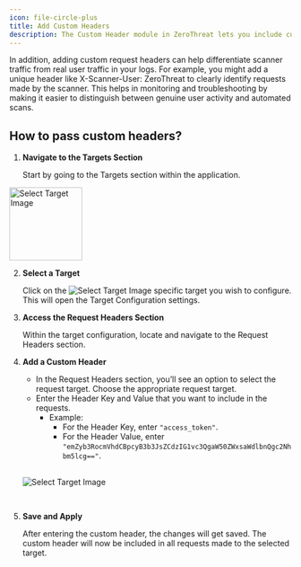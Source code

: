 ```yaml
---
icon: file-circle-plus
title: Add Custom Headers
description: The Custom Header module in ZeroThreat lets you include custom HTTP headers to interact with the back-end properly, such as authorization tokens, API keys, or content types. This setting ensures that those headers are sent with the requests, allowing the scanner to communicate with the application in the same way a legitimate user or service would. 
---
```


In addition, adding custom request headers can help differentiate scanner traffic from real user traffic in your logs. For example, you might add a unique header like X-Scanner-User: ZeroThreat to clearly identify requests made by the scanner. This helps in monitoring and troubleshooting by making it easier to distinguish between genuine user activity and automated scans. 

## How to pass custom headers?

1. **Navigate to the Targets Section**

   Start by going to the Targets section within the application. 
   
<img src="/Images/image (77).png" alt="Select Target Image" width="130px">
   <!-- ![Target Section Image](/Images/image%20(77).png) -->

2. **Select a Target**

   Click on the <span><img src="/Images/image (78).png" alt="Select Target Image"></span> specific target you wish to configure. This will open the Target Configuration settings.

3. **Access the Request Headers Section**

   Within the target configuration, locate and navigate to the Request Headers section.

4. **Add a Custom Header**

   - In the Request Headers section, you’ll see an option to select the request target. Choose the appropriate request target.
   - Enter the Header Key and Value that you want to include in the requests.
     - Example:
       - For the Header Key, enter `"access_token"`.
       - For the Header Value, enter `"emZyb3RocmVhdCBpcyB3b3JsZCdzIG1vc3QgaW50ZWxsaWdlbnQgc2Nhbm5lcg=="`.

   <img src="/Images/image (79).png" alt="Select Target Image" style="display: inline; margin:30px 0px;">
   <!-- ::fiqure-img{source="/Images/image (79).png" alt="Custom Header Image"} -->
   <!--![Custom Header Image](/Images/image%20(79).png) -->
   <!-- :: -->

5. **Save and Apply**

   After entering the custom header, the changes will get saved. The custom header will now be included in all requests made to the selected target.
